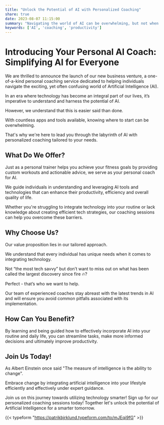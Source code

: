 ```yaml
---
title: "Unlock the Potential of AI with Personalized Coaching"
share: true 
date: 2023-08-07 11:15:00
summary: "Navigating the world of AI can be overwhelming, but not when you have a (human) personal coach guiding you through it. Learn how!"
keywords: ['AI', 'coaching', 'productivity']
---
```


# Introducing Your Personal AI Coach: Simplifying AI for Everyone

We are thrilled to announce the launch of our new business venture, a one-of-a-kind personal coaching service dedicated to helping individuals navigate the exciting, yet often confusing world of Artificial Intelligence (AI). 

In an era where technology has become an integral part of our lives, it’s imperative to understand and harness the potential of AI. 

However, we understand that this is easier said than done. 

With countless apps and tools available, knowing where to start can be overwhelming. 

That's why we're here to lead you through the labyrinth of AI with personalized coaching tailored to your needs.

## What Do We Offer?
Just as a personal trainer helps you achieve your fitness goals by providing custom workouts and actionable advice, we serve as your personal coach for AI. 

We guide individuals in understanding and leveraging AI tools and technologies that can enhance their productivity, efficiency and overall quality of life.

Whether you're struggling to integrate technology into your routine or lack knowledge about creating efficient tech strategies, our coaching sessions can help you overcome these barriers.

## Why Choose Us?

Our value proposition lies in our tailored approach. 

We understand that every individual has unique needs when it comes to integrating technology.

Not “the most tech savvy” but don’t want to miss out on what has been called the largest discovery since fire 🔥? 

Perfect - that’s who we want to help.

Our team of experienced coaches stay abreast with the latest trends in AI and will ensure you avoid common pitfalls associated with its implementation.

## How Can You Benefit?

By learning and being guided how to effectively incorporate AI into your routine and daily life, you can streamline tasks, make more informed decisions and ultimately improve productivity.

## Join Us Today!

As Albert Einstein once said "The measure of intelligence is the ability to change". 

Embrace change by integrating artificial intelligence into your lifestyle efficiently and effectively under expert guidance.

Join us on this journey towards utilizing technology smarter! Sign up for our personalized coaching sessions today! Together let's unlock the potential of Artificial Intelligence for a smarter tomorrow.

{{< typeform "https://patrikbjrklund.typeform.com/to/mJEqi9fG" >}}
